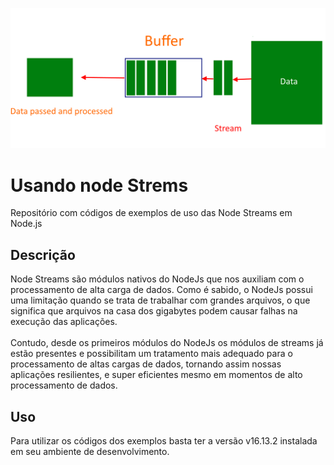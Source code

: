 ![background](/assets/background.png)
<br>
# Usando node Strems

Repositório com códigos de exemplos de uso das Node Streams em Node.js

## Descrição 

Node Streams são módulos nativos do NodeJs que nos auxiliam com o processamento de alta carga de dados. Como é sabido, o NodeJs possui uma limitação quando se trata de trabalhar com grandes arquivos, o que significa que arquivos na casa dos gigabytes podem causar falhas na execução das aplicações. 
<br>
<br>
Contudo, desde os primeiros módulos do NodeJs os módulos de streams já estão presentes e possibilitam um tratamento mais adequado para o processamento de altas cargas de dados, tornando assim nossas aplicações resilientes, e super eficientes mesmo em momentos de alto processamento de dados. 

## Uso

Para utilizar os códigos dos exemplos basta ter a versão v16.13.2 instalada em seu ambiente de desenvolvimento. 



